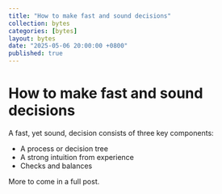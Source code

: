 ```yaml
---
title: "How to make fast and sound decisions"
collection: bytes
categories: [bytes]
layout: bytes
date: "2025-05-06 20:00:00 +0800"
published: true
---
```


# How to make fast and sound decisions

A fast, yet sound, decision consists of three key components: 

- A process or decision tree
- A strong intuition from experience
- Checks and balances

More to come in a full post.
